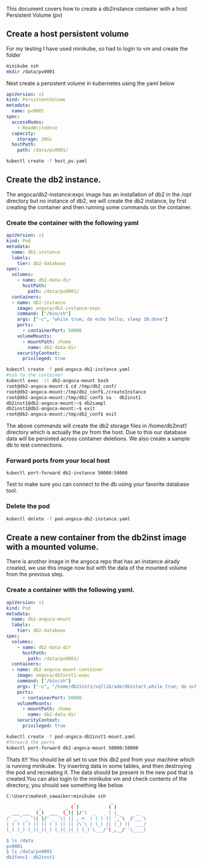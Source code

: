 This document covers how to create a db2instance container with a host Persistent Volume (pv)

## Create a host persistent volume
For my testing I have used minikube, so had to login to vm and create the folder
``` sh
minikube ssh
mkdir /data/pv0001
```

Next create a persistent volume in kubernetes using the yaml below

``` yaml
apiVersion: v1
kind: PersistentVolume
metadata:
  name: pv0001
spec:
  accessModes:
    - ReadWriteOnce
  capacity:
    storage: 20Gi
  hostPath:
    path: /data/pv0001/
```

``` bash
kubectl create -f host_pv.yaml
```

## Create the db2 instance.
The angoca/db2-instance:expc image has an installation of db2 in the /opt directory but no instance of db2, we will create the db2 instance, by first creating the container and then running some commands on the container.

### Create the container with the following yaml
``` yaml
apiVersion: v1
kind: Pod
metadata:
  name: db2-instance
  labels:
    tier: db2-database
spec:
  volumes:
    - name: db2-data-dir
      hostPath:
        path: /data/pv0001/
  containers:
  - name: db2-instance
    image: angoca/db2-instance:expc
    command: ["/bin/sh"]
    args: ["-c", "while true; do echo hello; sleep 10;done"]
    ports:
      - containerPort: 50000
    volumeMounts:
      - mountPath: /home
        name: db2-data-dir
    securityContext:
      privileged: true
```
``` bash
kubectl create -f pod-angoca-db2-instance.yaml
#ssh to the container
kubectl exec -it db2-angoca-mount bash
root@db2-angoca-mount:$ cd /tmp/db2_conf/
root@db2-angoca-mount:/tmp/db2_conf$./createInstance
root@db2-angoca-mount:/tmp/db2_conf$ su - db2inst1
db2inst1@db2-angoca-mount:~$ db2sampl
db2inst1@db2-angoca-mount:~$ exit
root@db2-angoca-mount:/tmp/db2_conf$ exit

```

The above commands will create the db2 storage files in /home/db2inst1 directory which is actually the pv from the host. Due to this our database data will be persisted across container deletions. We also create a sample db to test connections.

### Forward ports from your local host
``` shell
kubectl port-forward db2-instance 50000:50000
```

Test to make sure you can connect to the db using your favorite database tool.

### Delete the pod
``` bash
kubectl delete -f pod-angoca-db2-instance.yaml
```


## Create a new container from the db2inst image with a mounted volume.

There is another image in the angoca repo that has an instance alrady created, we use this image now but with the data of the mounted volume from the previous step.

### Create a container with the following yaml.

``` yaml
apiVersion: v1
kind: Pod
metadata:
  name: db2-angoca-mount
  labels:
    tier: db2-database
spec:
  volumes:
    - name: db2-data-dir
      hostPath:
        path: /data/pv0001/
  containers:
  - name: db2-angoca-mount-container
    image: angoca/db2inst1:expc
    command: ["/bin/sh"]
    args: ["-c", "/home/db2inst1/sqllib/adm/db2start;while true; do echo hello; sleep 10;done"]
    ports:
      - containerPort: 50000
    volumeMounts:
      - mountPath: /home
        name: db2-data-dir
    securityContext:
      privileged: true

```
``` bash
kubectl create -f pod-angoca-db2inst1-mount.yaml
#forward the ports
kubectl port-forward db2-angoca-mount 50000:50000
```

Thats it!! You should be all set to use this db2 pod from your machine which is running minikube. Try inserting data in some tables, and then destroying the pod and recreating it. The data should be present in the new pod that is created.You can also login to the minikube vm and check contents of the directory, you should see something like below.

``` bash
C:\Users\mahesh_sawaiker>minikube ssh
                         _             _
            _         _ ( )           ( )
  ___ ___  (_)  ___  (_)| |/')  _   _ | |_      __
/' _ ` _ `\| |/' _ `\| || , <  ( ) ( )| '_`\  /'__`\
| ( ) ( ) || || ( ) || || |\`\ | (_) || |_) )(  ___/
(_) (_) (_)(_)(_) (_)(_)(_) (_)`\___/'(_,__/'`\____)

$ ls /data
pv0001
$ ls /data/pv0001
db2fenc1  db2inst1
```
